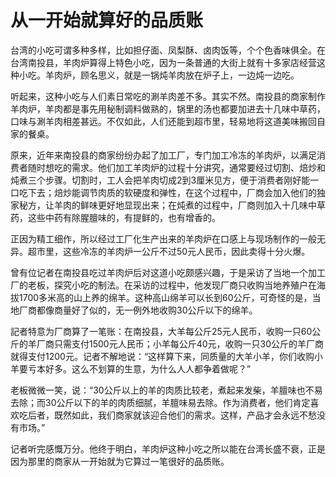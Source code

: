 # 从一开始就算好的品质账

台湾的小吃可谓多种多样，比如担仔面、凤梨酥、卤肉饭等，个个色香味俱全。在台湾南投县，羊肉炉算得上特色小吃，因为一条普通的大街上就有十多家店经营这种小吃。羊肉炉，顾名思义，就是一锅炖羊肉放在炉子上，一边炖一边吃。 

听起来，这种小吃与人们素日常吃的涮羊肉差不多。其实不然。南投县的商家制作羊肉炉，羊肉都是事先用秘制调料做熟的，锅里的汤也都要加进去十几味中草药，口味与涮羊肉相差甚远。不仅如此，人们还能到超市里，轻易地将这道美味搬回自家的餐桌。 

原来，近年来南投县的商家纷纷办起了加工厂，专门加工冷冻的羊肉炉，以满足消费者随时想吃的需求。他们加工羊肉炉的过程十分讲究，通常要经过切割、焙炒和炖煮三个步骤。切割时，工人会把羊肉切成2到3厘米见方，便于消费者刚好能一口吃下去；焙炒能调节肉质的软硬度和弹性，在这个过程中，厂商会加入他们的独家秘方，让羊肉的鲜味更好地显现出来；在炖煮的过程中，厂商则加入十几味中草药，这些中药有除腥膻味的，有提鲜的，也有增香的。 

正因为精工细作，所以经过工厂化生产出来的羊肉炉在口感上与现场制作的一般无异。超市里，这些冷冻的羊肉炉一公斤不过50元人民币，因此卖得十分火爆。 

曾有位记者在南投县吃过羊肉炉后对这道小吃颇感兴趣，于是采访了当地一个加工厂的老板，探究小吃的制法。在采访的过程中，他发现厂商只收购当地养殖户在海拔1700多米高的山上养的绵羊。这种高山绵羊可以长到60公斤，可奇怪的是，当地厂商都像商量好了似的，无一例外地收购30公斤以下的绵羊。 

記者特意为厂商算了一笔账：在南投县，大羊每公斤25元人民币，收购一只60公斤的羊厂商只需支付1500元人民币；小羊每公斤40元，收购一只30公斤的羊厂商就得支付1200元。记者不解地说：“这样算下来，同质量的大羊小羊，你们收购小羊要亏本好多。这么不划算的生意，为什么人人都争着做呢？” 

老板微微一笑，说：“30公斤以上的羊的肉质比较老，煮起来发柴，羊膻味也不易去除；而30公斤以下的羊的肉质细腻，羊膻味易去除。作为消费者，他们肯定喜欢吃后者，既然如此，我们商家就该迎合他们的需求。这样，产品才会永远不愁没有市场。” 

记者听完感慨万分。他终于明白，羊肉炉这种小吃之所以能在台湾长盛不衰，正是因为那里的商家从一开始就为它算过一笔很好的品质账。